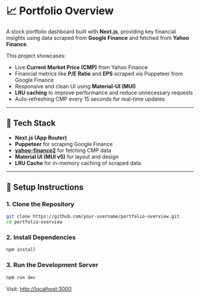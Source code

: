 # 📈 Portfolio Overview

A stock portfolio dashboard built with **Next.js**, providing key financial insights using data scraped from **Google Finance** and fetched from **Yahoo Finance**.

This project showcases:
- Live **Current Market Price (CMP)** from Yahoo Finance
- Financial metrics like **P/E Ratio** and **EPS** scraped via Puppeteer from Google Finance
- Responsive and clean UI using **Material-UI (MUI)**
- **LRU caching** to improve performance and reduce unnecessary requests
- Auto-refreshing CMP every 15 seconds for real-time updates

---

## 🧰 Tech Stack

- **Next.js (App Router)**
- **Puppeteer** for scraping Google Finance
- **[yahoo-finance2](https://www.npmjs.com/package/yahoo-finance2)** for fetching CMP data
- **Material UI (MUI v5)** for layout and design
- **LRU Cache** for in-memory caching of scraped data

---

## 🚀 Setup Instructions

### 1. Clone the Repository

```bash
git clone https://github.com/your-username/portfolio-overview.git
cd portfolio-overview

```

### 2\. Install Dependencies

```bash
npm install

```

### 3\. Run the Development Server

```bash
npm run dev

````

Visit: [http://localhost:3000](http://localhost:3000)

